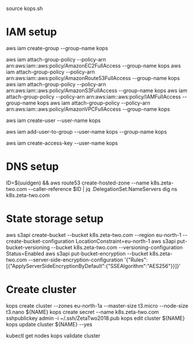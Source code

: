 
source kops.sh

# IAM setup

aws iam create-group --group-name kops

aws iam attach-group-policy --policy-arn arn:aws:iam::aws:policy/AmazonEC2FullAccess --group-name kops
aws iam attach-group-policy --policy-arn arn:aws:iam::aws:policy/AmazonRoute53FullAccess --group-name kops
aws iam attach-group-policy --policy-arn arn:aws:iam::aws:policy/AmazonS3FullAccess --group-name kops
aws iam attach-group-policy --policy-arn arn:aws:iam::aws:policy/IAMFullAccess --group-name kops
aws iam attach-group-policy --policy-arn arn:aws:iam::aws:policy/AmazonVPCFullAccess --group-name kops

aws iam create-user --user-name kops

aws iam add-user-to-group --user-name kops --group-name kops

aws iam create-access-key --user-name kops

# DNS setup

ID=$(uuidgen) && aws route53 create-hosted-zone --name k8s.zeta-two.com --caller-reference $ID | jq .DelegationSet.NameServers
dig ns k8s.zeta-two.com

# State storage setup

aws s3api create-bucket --bucket k8s.zeta-two.com --region eu-north-1 --create-bucket-configuration LocationConstraint=eu-north-1
aws s3api put-bucket-versioning --bucket k8s.zeta-two.com  --versioning-configuration Status=Enabled
aws s3api put-bucket-encryption --bucket k8s.zeta-two.com --server-side-encryption-configuration '{"Rules":[{"ApplyServerSideEncryptionByDefault":{"SSEAlgorithm":"AES256"}}]}'


# Create cluster

kops create cluster --zones eu-north-1a --master-size t3.micro --node-size t3.nano ${NAME}
kops create secret --name k8s.zeta-two.com sshpublickey admin -i ~/.ssh/ZetaTwo2018.pub
kops edit cluster ${NAME}
kops update cluster ${NAME} --yes

kubectl get nodes
kops validate cluster
